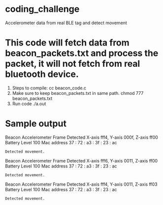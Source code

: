 # coding_challenge
Accelerometer data from real BLE tag and detect movement  
# This code will fetch data from beacon_packets.txt and process the packet, it will not fetch from real bluetooth device.
1. Steps to compile:
   cc beacon_code.c
2. Make sure to keep beacon_packets.txt in same path.
   chmod 777 beacon_packets.txt
3. Run code
   ./a.out

# Sample output
Beacon Accelerometer Frame Detected
    X-axis fff4, Y-axis 000f, Z-axis ff00
    Battery Level 100
    Mac address 37 : 72 : a3 : 3f : 23 : ac

    Detected movement.

Beacon Accelerometer Frame Detected
    X-axis fff6, Y-axis 0011, Z-axis ff00
    Battery Level 100
    Mac address 37 : 72 : a3 : 3f : 23 : ac

    Detected movement.

Beacon Accelerometer Frame Detected
    X-axis fff4, Y-axis 0011, Z-axis ff03
    Battery Level 100
    Mac address 37 : 72 : a3 : 3f : 23 : ac

    Detected movement.
